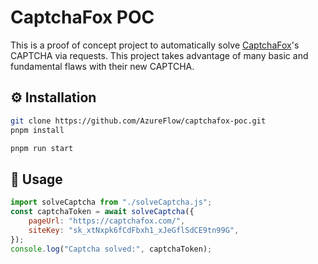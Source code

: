 # CaptchaFox POC

This is a proof of concept project to automatically solve [CaptchaFox](https://captchafox.com/)'s CAPTCHA via requests. This project takes advantage of many basic and fundamental flaws with their new CAPTCHA.

## ⚙️ Installation

```sh
git clone https://github.com/AzureFlow/captchafox-poc.git
pnpm install

pnpm run start
```

## 🔨 Usage

```js
import solveCaptcha from "./solveCaptcha.js";
const captchaToken = await solveCaptcha({
    pageUrl: "https://captchafox.com/",
    siteKey: "sk_xtNxpk6fCdFbxh1_xJeGflSdCE9tn99G",
});
console.log("Captcha solved:", captchaToken);
```